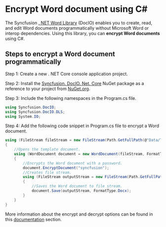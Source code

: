 # Encrypt Word document using C#

The Syncfusion [. NET Word Library](https://www.syncfusion.com/document-processing/word-framework/net/word-library) (DocIO) enables you to create, read, and edit Word documents programmatically without Microsoft Word or interop dependencies. Using this library, you can **encrypt Word documents** using C#.

## Steps to encrypt a Word document programmatically

Step 1: Create a new . NET Core console application project.

Step 2: Install the [Syncfusion. DocIO. Net. Core](https://www.nuget.org/packages/Syncfusion.DocIO.Net.Core) NuGet package as a reference to your project from [NuGet.org](https://www.nuget.org/).

Step 3: Include the following namespaces in the Program.cs file.

```csharp
using Syncfusion.DocIO; 
using Syncfusion.DocIO.DLS;
using System.IO;
```

Step 4: Add the following code snippet in Program.cs file to encrypt a Word document.

```csharp
using (FileStream fileStream = new FileStream(Path.GetFullPath(@"Data/Template.docx"), FileMode.Open, FileAccess.ReadWrite))
{
    //Opens the template document.
    using (WordDocument document = new WordDocument(fileStream, FormatType.Docx))
    {
        //Encrypts the Word document with a password.
        document.EncryptDocument("syncfusion");
        //Creates file stream.
        using (FileStream outputStream = new FileStream(Path.GetFullPath(@"Output/Result.docx"), FileMode.Create, FileAccess.ReadWrite))
        {
            //Saves the Word document to file stream.
            document.Save(outputStream, FormatType.Docx);
        }
    }
}
```

More information about the encrypt and decrypt options can be found in this [documentation](https://help.syncfusion.com/document-processing/word/word-library/net/working-with-security) section.
